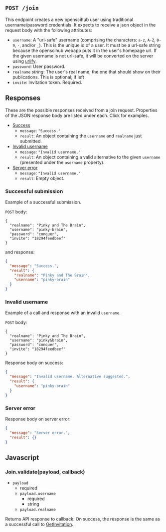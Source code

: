 ## `POST /join`

This endpoint creates a new openscihub user using traditional username/password
credentials. It expects to receive a json object in the request body with the
following attributes:

- `username`: A "url-safe" username (comprising the characters: `a-z`, `A-Z`, `0-9`,
  `-`, and/or `_`). This is the unique id of a user. It must
  be a url-safe string because the openscihub webapp puts it in the user's
  homepage url. If the given username is not url-safe, it will be converted
  on the server using [urlify](https://github.com/Gottox/node-urlify).
- `password`: User password.
- `realname` *string*: The user's real name; the one that should show on their
  publications. This is optional; if left
- `invite`: Invitation token. Required.


## Responses

These are the possible responses received from a join request. Properties of
the JSON response body are listed under each. Click for examples.

- [Success](#successful-submission)
  - `message`: `"Success."`
  - `result`: An object containing the `username` and `realname` just
    submitted.
- [Invalid username](#invalid-username)
  - `message`: `"Invalid username."`
  - `result`: An object containing a valid alternative to the given
    `username` (presented under the `username` property).
- [Server error](#server-error)
  - `message`: `"Invalid username."`
  - `result`: Empty object.


### Successful submission

Example of a successful submission.

`POST` body:

```
{
  "realname": "Pinky and The Brain",
  "username": "pinky-brain",
  "password": "conquer",
  "invite": "18294feedbeef"
}
```

and response:

```json
{
  "message": "Success.",
  "result": {
    "realname": "Pinky and The Brain",
    "username": "pinky-brain"
  }
}
```

### Invalid username

Example of a call and response with an invalid `username`.

`POST` body:

```
{
  "realname": "Pinky and The Brain",
  "username": "pinky&brain",
  "password": "conquer",
  "invite": "18294feedbeef"
}
```

Response body on success:

```json
{
  "message": "Invalid username. Alternative suggested.",
  "result": {
    "username": "pinky-brain"
  }
}
```

### Server error

Response body on server error:

```json
{
  "message": "Server error.",
  "result": {}
}
```


## Javascript

### Join.validate(payload, callback)

- `payload`
  - required
  - `payload.username`
    - required
    - string
  - `payload.realname`

Returns API response to callback. On success, the response is the same as a
successful call to [GetInvitation](../get-invitation).

